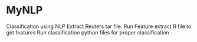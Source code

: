 # MyNLP
Classification using NLP
Extract Reuters tar file.
Run Feature extract R file to get features
Run classification python files for proper classification
